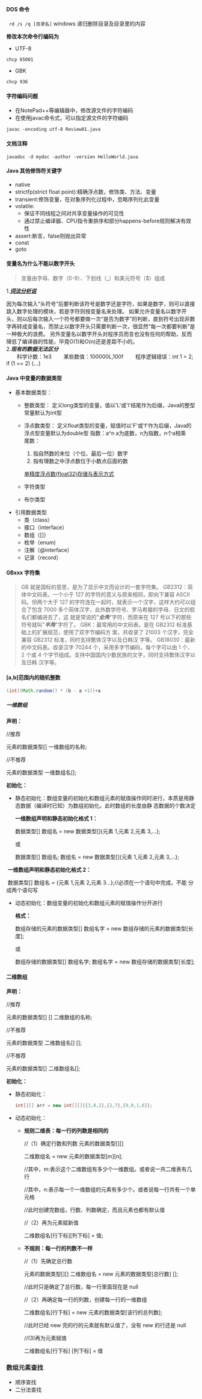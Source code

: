 #### DOS 命令

` rd /s /q [目录名]`  windows 递归删除目录及目录里的内容

**修改本次命令行编码为**

* UTF-8	

```shell
chcp 65001
```

* GBK

```shell
chcp 936
```

#### 字符编码问题

- 在NotePad++等编辑器中，修改源文件的字符编码
- 在使用javac命令式，可以指定源文件的字符编码
```shell
javac -encoding utf-8 Review01.java
```


#### 文档注释

```shell
javadoc -d mydoc -author -version HelloWorld.java
```

#### Java 其他修饰符关键字
* native
* strictfp(strict float point):精确浮点数，修饰类、方法、变量
* transient:修饰变量，在对象序列化过程中，忽略序列化此变量
* volatile:
  - 保证不同线程之间对共享变量操作的可见性
  - 通过禁止编译器、CPU指令重排序和部分happens-before规则解决有效性
* assert:断言，false则抛出异常
* const
* goto

#### 变量名为什么不能以数字开头
>变量由字母、数字（0-9）、下划线（_）和美元符号（$）组成

1.[***词法分析说***](https://www.zhihu.com/question/19581495)

因为每次输入“头符号”后要判断该符号是数字还是字符，如果是数字，则可以直接跳入数字处理的模块，若是字符则按变量名来处理。
如果允许变量名以数字开头，则以后每次输入一个符号都要做一次“是否为数字”的判断，直到符号出现非数字再转成变量名，而禁止以数字开头只需要判断一次，很显然“每一次都要判断”是一种极大的浪费。
另外变量名以数字开头对程序员而言也没有任何的帮助，反而降低了编译器的性能，毕竟O(1)和O(n)还是差距不小的。  
2.***现有的数据无法区分***  
　　科学计数：1e3
　　某些数值：100000L,100f
　　程序逻辑错误：int 1 = 2; if (1 == 2) {...}
#### Java 中变量的数据类型
- 基本数据类型：
  * 整数类型：
      定义long类型的变量，值以'L'或'l'结尾作为后缀，Java的整型常量默认为int型
  * 浮点数类型：
      定义float类型的变量，赋值时以'F'或'f'作为后缀，Java的浮点型变量默认为double型 
    指数：a^n a为底数，n为指数，n个a相乘  
    尾数：  
     1. 指自然数的末位（个位、最后一位）数字
     2. 指有理数之中浮点数位于小数点后面的数

    [单精度浮点数(float32)存储与表示方式](https://zhuanlan.zhihu.com/p/632347955)
  * 字符类型
  * 布尔类型
- 引用数据类型
  * 类（class）
  * 接口（interface）
  * 数组（[]）
  * 枚举（enum)
  * 注解（@interface）
  * 记录（record）

#### GBxxx 字符集
>GB 就是国标的意思，是为了显示中文而设计的一套字符集。
GB2312：简体中文码表。一个小于 127 的字符的意义与原来相同，即向下兼容 ASCII
码。但两个大于 127 的字符连在一起时，就表示一个汉字，这样大约可以组合了包含
7000 多个简体汉字，此外数学符号、罗马希腊的字母、日文的假名们都编进去了，这
就是常说的"***全角***"字符，而原来在 127 号以下的那些符号就叫"***半角***"字符了。
GBK：最常用的中文码表。是在 GB2312 标准基础上的扩展规范，使用了双字节编码方
案，共收录了 21003 个汉字，完全兼容 GB2312 标准，同时支持繁体汉字以及日韩汉
字等。
GB18030：最新的中文码表。收录汉字 70244 个，采用多字节编码，每个字可以由 1
个、2 个或 4 个字节组成。支持中国国内少数民族的文字，同时支持繁体汉字以及日韩
汉字等。

#### [a,b]范围内的随机整数

```java
(int)(Math.random() * (b - a +1))+a
```

##### 一维数组

**声明：**

//推荐 

元素的数据类型[] 一维数组的名称; 

//不推荐 

元素的数据类型 一维数组名[];

**初始化：**

- 静态初始化：数组变量的初始化和数组元素的赋值操作同时进行，本质是用静态数据（编译时已知）为数组初始化。此时数组的长度由静 态数据的个数决定

  **一维数组声明和静态初始化格式 1：**

  数据类型[] 数组名 = new 数据类型[]{元素 1,元素 2,元素 3,...}; 

  或 

  数据类型[] 数组名; 数组名 = new 数据类型[]{元素 1,元素 2,元素 3,...};

​     **一维数组声明和静态初始化格式 2：**

​     数据类型[] 数组名 = {元素 1,元素 2,元素 3...};//必须在一个语句中完成，不能 分成两个语句写

- 动态初始化：数组变量的初始化和数组元素的赋值操作分开进行

  **格式：**

  数组存储的元素的数据类型[] 数组名字 = new 数组存储的元素的数据类型[长度]; 

  或 

  数组存储的数据类型[] 数组名字; 数组名字 = new 数组存储的数据类型[长度];

#### 二维数组

**声明：**

//推荐 

元素的数据类型[] [] 二维数组的名称; 

//不推荐 

元素的数据类型 二维数组名[] []; 

//不推荐 

元素的数据类型[] 二维数组名[];

**初始化：**

- 静态初始化：

  ```java
  int[][] arr = new int[][]{{3,8,2},{2,7},{9,0,1,6}};
  ```

- 动态初始化：

  - **规则二维表：每一行的列数是相同的**

    //（1）确定行数和列数 元素的数据类型[][] 

    二维数组名 = new 元素的数据类型[m][n]; 

    //其中，m:表示这个二维数组有多少个一维数组。或者说一共二维表有几行 

    //其中，n:表示每一个一维数组的元素有多少个。或者说每一行共有一个单元格 

    //此时创建完数组，行数、列数确定，而且元素也都有默认值 

    //（2）再为元素赋新值 

    二维数组名[行下标][列下标] = 值;

  - **不规则：每一行的列数不一样**

    //（1）先确定总行数 

    元素的数据类型[][] 二维数组名 = new 元素的数据类型[总行数] []; 

    //此时只是确定了总行数，每一行里面现在是 null 

    //（2）再确定每一行的列数，创建每一行的一维数组 

    二维数组名[行下标] = new 元素的数据类型[该行的总列数]; 

    //此时已经 new 完的行的元素就有默认值了，没有 new 的行还是 null 

    //(3)再为元素赋值 

    二维数组名[行下标] [列下标] = 值

### 数组元素查找
- 顺序查找
- 二分法查找
